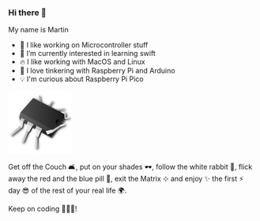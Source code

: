 ### Hi there 👋

My name is Martin

- 🔭 I like working on Microcontroller stuff
- 🌱 I’m currently interested in learning swift
- 🔥 I like working with MacOS and Linux
- 🫶 I love tinkering with Raspberry Pi and Arduino
- 💡 I'm curious about Raspberry Pi Pico

![Logo](./logo.png)

Get off the Couch 🛋️, put on your shades 🕶️, follow the white rabbit 🐰, flick away the red and the blue pill 💊, exit the Matrix ⊹ and enjoy ✨ the first ⚡ day 😎 of the rest of your real life 🌍.

Keep on coding 🧑🏽‍💻!
